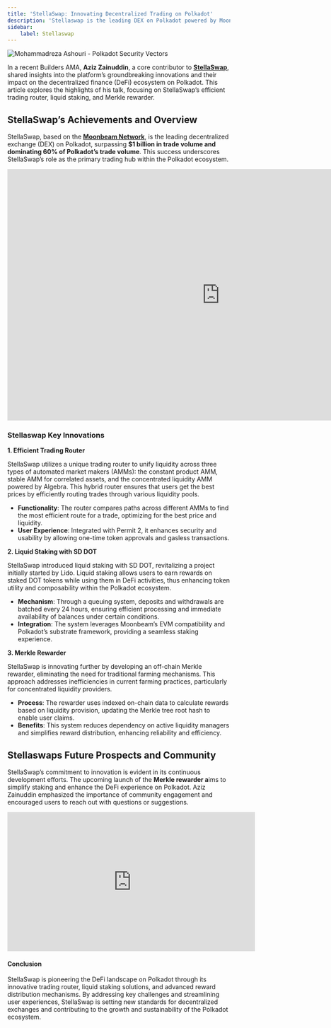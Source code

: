 ```yaml
---
title: 'StellaSwap: Innovating Decentralized Trading on Polkadot'
description: 'Stellaswap is the leading DEX on Polkadot powered by Moonbeam parachain, that offers an integrated gateway to DeFi.'
sidebar:
    label: Stellaswap
---
```


![Mohammadreza Ashouri - Polkadot Security Vectors](/src/assets/sub0-2024/mohammadreza-sub0.webp)

In a recent Builders AMA, **Aziz Zainuddin**, a core contributor to [**StellaSwap**](https://dablock.com/dapps/stellaswap/), shared insights into the platform’s groundbreaking innovations and their impact on the decentralized finance (DeFi) ecosystem on Polkadot. This article explores the highlights of his talk, focusing on StellaSwap’s efficient trading router, liquid staking, and Merkle rewarder.

StellaSwap’s Achievements and Overview
--------------------------------------

StellaSwap, based on the [**Moonbeam Network**](https://dablock.com/dapps/moonbeam-network/), is the leading decentralized exchange (DEX) on Polkadot, surpassing **$1 billion in trade volume and dominating 60% of Polkadot’s trade volume**. This success underscores StellaSwap’s role as the primary trading hub within the Polkadot ecosystem.

<iframe allowfullscreen="allowfullscreen" frameborder="0" height="569" src="https://docs.google.com/presentation/d/e/2PACX-1vTYURtwdqeWZ8dXGKCiTTxGsuCdnPM5O3LlkjKxXrSKprZhNZS_jOix8VB7YrbUDsU3nap0Vhe_6Npi/embed?start=false&loop=false&delayms=60000" width="960"></iframe>

### Stellaswap Key Innovations

**1. Efficient Trading Router**

StellaSwap utilizes a unique trading router to unify liquidity across three types of automated market makers (AMMs): the constant product AMM, stable AMM for correlated assets, and the concentrated liquidity AMM powered by Algebra. This hybrid router ensures that users get the best prices by efficiently routing trades through various liquidity pools.

- **Functionality**: The router compares paths across different AMMs to find the most efficient route for a trade, optimizing for the best price and liquidity.
- **User Experience**: Integrated with Permit 2, it enhances security and usability by allowing one-time token approvals and gasless transactions.

**2. Liquid Staking with SD DOT**

StellaSwap introduced liquid staking with SD DOT, revitalizing a project initially started by Lido. Liquid staking allows users to earn rewards on staked DOT tokens while using them in DeFi activities, thus enhancing token utility and composability within the Polkadot ecosystem.

- **Mechanism**: Through a queuing system, deposits and withdrawals are batched every 24 hours, ensuring efficient processing and immediate availability of balances under certain conditions.
- **Integration**: The system leverages Moonbeam’s EVM compatibility and Polkadot’s substrate framework, providing a seamless staking experience.

**3. Merkle Rewarder**

StellaSwap is innovating further by developing an off-chain Merkle rewarder, eliminating the need for traditional farming mechanisms. This approach addresses inefficiencies in current farming practices, particularly for concentrated liquidity providers.

- **Process**: The rewarder uses indexed on-chain data to calculate rewards based on liquidity provision, updating the Merkle tree root hash to enable user claims.
- **Benefits**: This system reduces dependency on active liquidity managers and simplifies reward distribution, enhancing reliability and efficiency.

Stellaswaps Future Prospects and Community
------------------------------------------

StellaSwap’s commitment to innovation is evident in its continuous development efforts. The upcoming launch of the **Merkle rewarder a**ims to simplify staking and enhance the DeFi experience on Polkadot. Aziz Zainuddin emphasized the importance of community engagement and encouraged users to reach out with questions or suggestions.

<iframe allowfullscreen="allowfullscreen" frameborder="0" height="315" src="https://www.youtube.com/embed/Gd09Q8-nVm0?si=fdCO6Gupa0JJ9Drb" title="YouTube video player" width="560"></iframe>

#### Conclusion

StellaSwap is pioneering the DeFi landscape on Polkadot through its innovative trading router, liquid staking solutions, and advanced reward distribution mechanisms. By addressing key challenges and streamlining user experiences, StellaSwap is setting new standards for decentralized exchanges and contributing to the growth and sustainability of the Polkadot ecosystem.